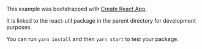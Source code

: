 This example was bootstrapped with [Create React App](https://github.com/facebook/create-react-app).

It is linked to the react-util package in the parent directory for development purposes.

You can run `yarn install` and then `yarn start` to test your package.
